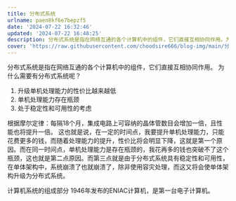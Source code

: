 ```yaml
---
title: 分布式系统
urlname: paen8kf6e7bepzf5
date: '2024-07-22 16:32:46'
updated: '2024-07-22 16:48:25'
description: 分布式系统是指在网络互通的各个计算机中的组件，它们直接互相协同作用。为什么需要有分布式系统呢？升级单机处理能力的性价比越来越低单机处理能力存在瓶颈处于稳定性和可用性的考虑根据摩尔定律：每隔18个月，集成电路上可容纳的晶体管数目会增加一倍，且性能也将提升一倍。这也就是说，在一定的时间点，我要提升...
cover: 'https://raw.githubusercontent.com/choodsire666/blog-img/main/分布式系统/cover.jpg'
---
```

分布式系统是指在网络互通的各个计算机中的组件，它们直接互相协同作用。
为什么需要有分布式系统呢？

1. 升级单机处理能力的性价比越来越低
2. 单机处理能力存在瓶颈
3. 处于稳定性和可用性的考虑

根据摩尔定律：每隔18个月，集成电路上可容纳的晶体管数目会增加一倍，且性能也将提升一倍。
这也就是说，在一定的时间点，我要提升单机处理能力，只能花费更多的钱，而随着处理能力的提升，性价比将会明显下降，这就是第一个原因。而在同一时间点，单机处理能力是存在瓶颈的，我花再多的钱也突破不了这个瓶颈，这也就是第二点原因。而第三点就是由于分布式系统具有稳定性和可用性，在单体架构中，系统崩溃了也就崩溃了，除非使用容灾处理，而这又将会使单体架构升级为分布式系统。

计算机系统的组成部分
1946年发布的ENIAC计算机，是第一台电子计算机。


